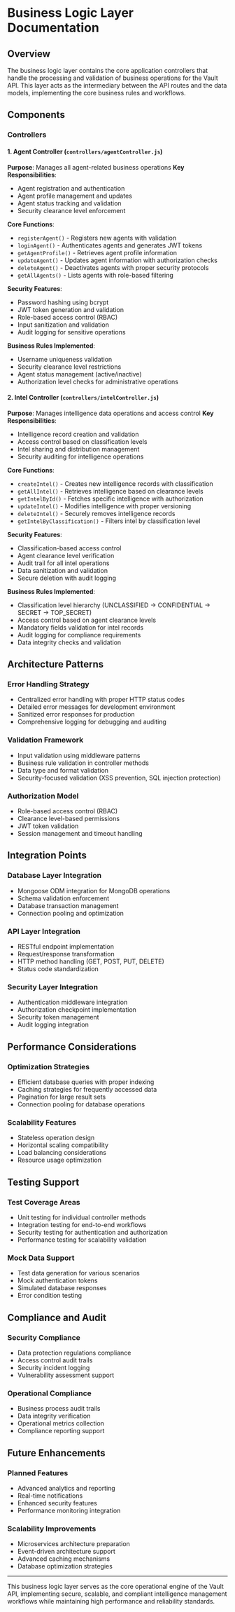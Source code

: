 # Business Logic Layer Documentation

## Overview
The business logic layer contains the core application controllers that handle the processing and validation of business operations for the Vault API. This layer acts as the intermediary between the API routes and the data models, implementing the core business rules and workflows.

## Components

### Controllers

#### 1. Agent Controller (`controllers/agentController.js`)
**Purpose**: Manages all agent-related business operations
**Key Responsibilities**:
- Agent registration and authentication
- Agent profile management and updates
- Agent status tracking and validation
- Security clearance level enforcement

**Core Functions**:
- `registerAgent()` - Registers new agents with validation
- `loginAgent()` - Authenticates agents and generates JWT tokens
- `getAgentProfile()` - Retrieves agent profile information
- `updateAgent()` - Updates agent information with authorization checks
- `deleteAgent()` - Deactivates agents with proper security protocols
- `getAllAgents()` - Lists agents with role-based filtering

**Security Features**:
- Password hashing using bcrypt
- JWT token generation and validation
- Role-based access control (RBAC)
- Input sanitization and validation
- Audit logging for sensitive operations

**Business Rules Implemented**:
- Username uniqueness validation
- Security clearance level restrictions
- Agent status management (active/inactive)
- Authorization level checks for administrative operations

#### 2. Intel Controller (`controllers/intelController.js`)
**Purpose**: Manages intelligence data operations and access control
**Key Responsibilities**:
- Intelligence record creation and validation
- Access control based on classification levels
- Intel sharing and distribution management
- Security auditing for intelligence operations

**Core Functions**:
- `createIntel()` - Creates new intelligence records with classification
- `getAllIntel()` - Retrieves intelligence based on clearance levels
- `getIntelById()` - Fetches specific intelligence with authorization
- `updateIntel()` - Modifies intelligence with proper versioning
- `deleteIntel()` - Securely removes intelligence records
- `getIntelByClassification()` - Filters intel by classification level

**Security Features**:
- Classification-based access control
- Agent clearance level verification
- Audit trail for all intel operations
- Data sanitization and validation
- Secure deletion with audit logging

**Business Rules Implemented**:
- Classification level hierarchy (UNCLASSIFIED → CONFIDENTIAL → SECRET → TOP_SECRET)
- Access control based on agent clearance levels
- Mandatory fields validation for intel records
- Audit logging for compliance requirements
- Data integrity checks and validation

## Architecture Patterns

### Error Handling Strategy
- Centralized error handling with proper HTTP status codes
- Detailed error messages for development environment
- Sanitized error responses for production
- Comprehensive logging for debugging and auditing

### Validation Framework
- Input validation using middleware patterns
- Business rule validation in controller methods
- Data type and format validation
- Security-focused validation (XSS prevention, SQL injection protection)

### Authorization Model
- Role-based access control (RBAC)
- Clearance level-based permissions
- JWT token validation
- Session management and timeout handling

## Integration Points

### Database Layer Integration
- Mongoose ODM integration for MongoDB operations
- Schema validation enforcement
- Database transaction management
- Connection pooling and optimization

### API Layer Integration
- RESTful endpoint implementation
- Request/response transformation
- HTTP method handling (GET, POST, PUT, DELETE)
- Status code standardization

### Security Layer Integration
- Authentication middleware integration
- Authorization checkpoint implementation
- Security token management
- Audit logging integration

## Performance Considerations

### Optimization Strategies
- Efficient database queries with proper indexing
- Caching strategies for frequently accessed data
- Pagination for large result sets
- Connection pooling for database operations

### Scalability Features
- Stateless operation design
- Horizontal scaling compatibility
- Load balancing considerations
- Resource usage optimization

## Testing Support

### Test Coverage Areas
- Unit testing for individual controller methods
- Integration testing for end-to-end workflows
- Security testing for authentication and authorization
- Performance testing for scalability validation

### Mock Data Support
- Test data generation for various scenarios
- Mock authentication tokens
- Simulated database responses
- Error condition testing

## Compliance and Audit

### Security Compliance
- Data protection regulations compliance
- Access control audit trails
- Security incident logging
- Vulnerability assessment support

### Operational Compliance
- Business process audit trails
- Data integrity verification
- Operational metrics collection
- Compliance reporting support

## Future Enhancements

### Planned Features
- Advanced analytics and reporting
- Real-time notifications
- Enhanced security features
- Performance monitoring integration

### Scalability Improvements
- Microservices architecture preparation
- Event-driven architecture support
- Advanced caching mechanisms
- Database optimization strategies

---

This business logic layer serves as the core operational engine of the Vault API, implementing secure, scalable, and compliant intelligence management workflows while maintaining high performance and reliability standards.
